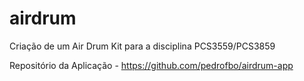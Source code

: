 # airdrum
Criação de um Air Drum Kit para a disciplina PCS3559/PCS3859

Repositório da Aplicação - https://github.com/pedrofbo/airdrum-app
